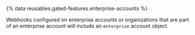 {% data reusables.gated-features.enterprise-accounts %}

Webhooks configured on enterprise accounts or organizations that are part of an enterprise account will include an `enterprise` account object.
